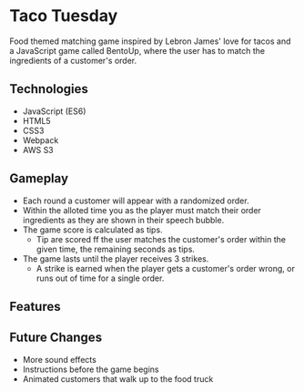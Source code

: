 # Taco Tuesday

Food themed matching game inspired by Lebron James' love for tacos and a JavaScript game called BentoUp, where the user has to match the ingredients of a customer's order.

## Technologies 
* JavaScript (ES6)
* HTML5
* CSS3
* Webpack
* AWS S3

## Gameplay
* Each round a customer will appear with a randomized order. 
* Within the alloted time you as the player must match their order ingredients as they are shown in their speech bubble. 
* The game score is calculated as tips. 
  * Tip are scored ff the user matches the customer's order within the given time, the remaining seconds as tips. 
* The game lasts until the player receives 3 strikes.
  * A strike is earned when the player gets a customer's order wrong, or runs out of time for a single order.
  
## Features

## Future Changes
* More sound effects
* Instructions before the game begins
* Animated customers that walk up to the food truck